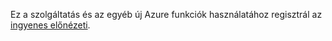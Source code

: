 Ez a szolgáltatás és az egyéb új Azure funkciók használatához regisztrál az [ingyenes előnézeti](https://account.windowsazure.com/PreviewFeatures).

